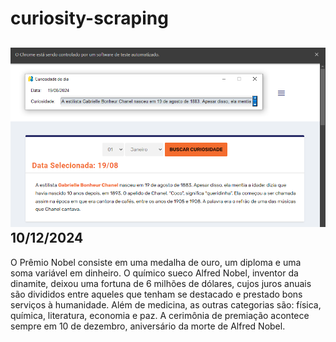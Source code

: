 # curiosity-scraping
![Budget](./execucao.png)
10/12/2024
-
O Prêmio Nobel consiste em uma medalha de ouro, um diploma e uma soma variável em dinheiro. O químico sueco Alfred Nobel, inventor da dinamite, deixou uma fortuna de 6 milhões de dólares, cujos juros anuais são divididos entre aqueles que tenham se destacado e prestado bons serviços à humanidade. Além de medicina, as outras categorias são: física, química, literatura, economia e paz. A cerimônia de premiação acontece sempre em 10 de dezembro, aniversário da morte de Alfred Nobel.
